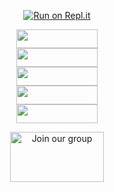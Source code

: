 <div align="center">
  
[![Run on Repl.it](https://www.linkpicture.com/q/Untitled-3_10.jpg)](https://replit.com/@souravkl11/Raganork-QR)
<div>
<a href="https://heroku.com/deploy?template=https://github.com/deployer-one.git" target="blank"><img align="center" src="https://i.imgur.com/8n5MytU.jpeg" height="30" width="130" /></a>
<div>
<a href="https://heroku.com/deploy?template=https://github.com/rfolucybot/deployer-two.git" target="blank"><img align="center" src="https://i.imgur.com/ofq7Mds.jpegvg.png" height="30" width="130" /></a>
<div>
<a href="https://heroku.com/deploy?template=https://github.com/rfolucybot/deployer-three.git" target="blank"><img align="center" src="https://i.imgur.com/XIJTK7W.jpeg" height="30" width="130" /></a>
<div>

  <div>
<a href="https://heroku.com/deploy?template=https://github.com/rfolucybot/deployer-four.git" target="blank"><img align="center" src="https://i.imgur.com/TvKY6bS.jpeg" height="30" width="130" /></a>

  <div>

<div>
<a href="https://railway.app/new/template?template=https%3A%2F%2Fgithub.com%2Fsouravkl11%2FRaganork.git&envs=RAGANORK_CODE%2CLANGUAGE%2CALL_IMG%2CWORK_TYPE%2CHANDLERS%2CBOT_NAME%2CREMOVE_BG_API_KEY%2CSUDO&optionalEnvs=REMOVE_BG_API_KEY%2CSUDO&RAGANORK_CODEDesc=Raganork+code+%28QR+scan+cheythappo+kittiya+code%29.+Type+here+yours+Raganork+code.&LANGUAGEDesc=Bot+language.+English+%3D%3E+en%2C+Malayalam+%3D%3E+ml%2C+Hindi+%3D%3E+HI%2C&ALL_IMGDesc=Give+an+image+link+for+your+bot%21&WORK_TYPEDesc=Raganork+bot+Working+Type.+If+you+use+%E2%80%9Cpublic%E2%80%9D%2C+everyone+can+use+the+bot.+Else+if+you+use+%E2%80%9Cprivate%E2%80%9D%2C+only+you+can+use+your+bot&HANDLERSDesc=Prefix+for+commands.+%28.assist%2C+%21assist+%2Cassist%29&BOT_NAMEDesc=Your+bot%27s+name.+Give+your+desired+bot+name+here&REMOVE_BG_API_KEYDesc=Give+an+api+key+for+remove.bg+&SUDODesc=Give+your+sudo+here+%28These+numbers+can+control+bot%29&ALL_IMGDefault=https%3A%2F%2Fi.pinimg.com%2Foriginals%2F0e%2Fc8%2F8c%2F0ec88ca1469125fc11b4ce76830602f4.jpg&WORK_TYPEDefault=public&HANDLERSDefault=%5E%5B%2C%40%23%21.%5D&BOT_NAMEDefault=Bot+name" target="blank"><img align="center" src="https://railway.app/button.svg" height="30" width="130" /></a>

  
<div>

<div>
  
<a href="https://bit.ly/Raganork"><img src="https://www.linkpicture.com/q/LPic61d2ff4fe761e1108933519.png" alt="Join our group" height="80" width="150" border="0"></a>
